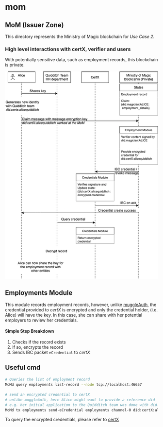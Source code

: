 # mom

## MoM (Issuer Zone)

This directory represents the Ministry of Magic blockchain for *Use Case 2*.


### High level interactions with certX, verifier and users
With potentially sensitive data, such as employment records, this blockchain is private.


![MoM](./mom.png)

## Employments Module

This module records employment records, however, unlike [muggleAuth](../muggleauth/readme.md), the credential provided to *certX* is encrypted and only the credential holder, (i.e. Alice) will have the key. In this case, she can share with her potential employers to review her credentials.


#### Simple Step Breakdown
1. Checks if the record exists
1. If so, encrypts the record
1. Sends IBC packet `eCredential` to *certX*

## Useful cmd

```sh
# Queries the list of employment record 
MoMd query employments list-record --node tcp://localhost:46657

# send an encrypted credential to certX
# unlike muggleAuth, here Alice might want to provide a reference did
# e.g. her initial application to the Quidditch team was done with did:certX:aliceQuidditch
MoMd tx employments send-eCredential employments channel-0 did:certX:aliceQuidditch 0 --node tcp://localhost:46657 --home .home --from alice
```

To query the encrypted credentials, please refer to [certX](../certX/readme.md)
